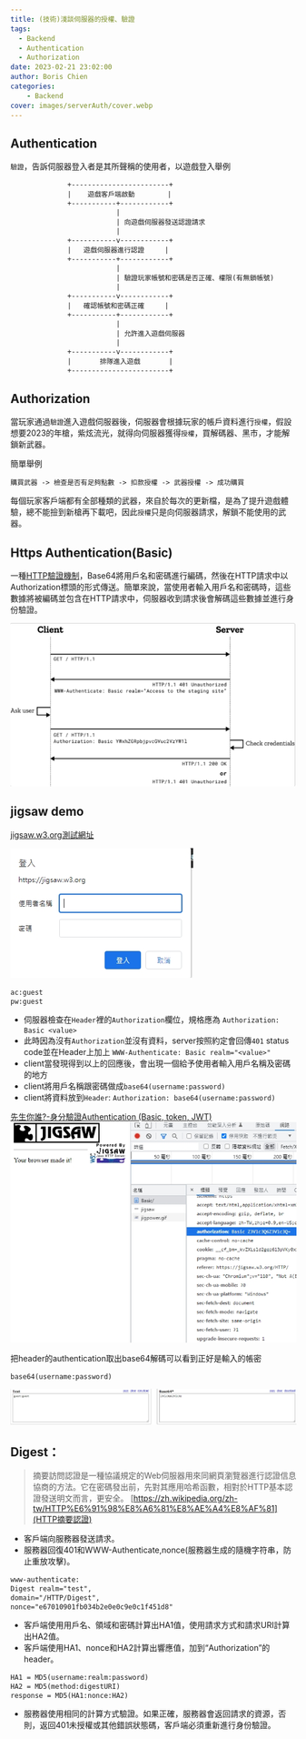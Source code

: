 ```yaml
---
title: (技術)淺談伺服器的授權、驗證
tags:
  - Backend
  - Authentication
  - Authorization
date: 2023-02-21 23:02:00
author: Boris Chien
categories:
    - Backend
cover: images/serverAuth/cover.webp
---
```


## Authentication
`驗證`，告訴伺服器登入者是其所聲稱的使用者，以遊戲登入舉例

```
              +------------------------+        
              |    遊戲客戶端啟動        |        
              +-----------+------------+        
                          |                    
                          | 向遊戲伺服器發送認證請求  
                          |                    
              +-----------v------------+        
              |   遊戲伺服器進行認證     |        
              +-----------+------------+        
                          |                    
                          | 驗證玩家帳號和密碼是否正確、權限(有無鎖帳號)    
                          |                    
              +-----------v------------+        
              |   確認帳號和密碼正確     |        
              +-----------+------------+        
                          |                    
                          | 允許進入遊戲伺服器    
                          |                    
              +-----------v------------+        
              |       排隊進入遊戲       |        
              +------------------------+        

```
## Authorization
當玩家通過`驗證`進入遊戲伺服器後，伺服器會根據玩家的帳戶資料進行`授權`，假設想要2023的年槍，紫炫流光，就得向伺服器獲得`授權`，買解碼器、黑市，才能解鎖新武器。

簡單舉例
```
購買武器 -> 檢查是否有足夠點數 -> 扣款授權 -> 武器授權 -> 成功購買 

```

每個玩家客戶端都有全部種類的武器，來自於每次的更新檔，是為了提升遊戲體驗，總不能撿到新槍再下載吧，因此`授權`只是向伺服器請求，解鎖不能使用的武器。

## Https Authentication(Basic)
一種[HTTP驗證機制](https://learn.microsoft.com/zh-tw/dotnet/framework/wcf/feature-details/understanding-http-authentication)，Base64將用戶名和密碼進行編碼，然後在HTTP請求中以Authorization標頭的形式傳送。簡單來說，當使用者輸入用戶名和密碼時，這些數據將被編碼並包含在HTTP請求中，伺服器收到請求後會解碼這些數據並進行身份驗證。

![](/images/serverAuth/basic-auth.jpg)

## jigsaw demo
[jigsaw.w3.org測試網址](https://jigsaw.w3.org/HTTP/)

![](/images/serverAuth/auth-login.jpg)

```
ac:guest
pw:guest
```
* 伺服器檢查在`Header`裡的`Authorization`欄位，規格應為 `Authorization: Basic <value>`
* 此時因為沒有`Authorization`並沒有資料，server按照約定會回傳`401` status code並在Header上加上 `WWW-Authenticate: Basic realm="<value>"`
* client當發現得到以上的回應後，會出現一個給予使用者輸入用戶名稱及密碼的地方
* client將用戶名稱跟密碼做成`base64(username:password)`
* client將資料放到`Header`: `Authorization: base64(username:password)`

[先生你誰?-身分驗證Authentication (Basic, token, JWT)](https://ithelp.ithome.com.tw/articles/10304135)
![](/images/serverAuth/auth-success.jpg)

把header的authentication取出base64解碼可以看到正好是輸入的帳密
```
base64(username:password)
```
![](/images/serverAuth/base64.jpg)


## Digest：
> 摘要訪問認證是一種協議規定的Web伺服器用來同網頁瀏覽器進行認證信息協商的方法。它在密碼發出前，先對其應用哈希函數，相對於HTTP基本認證發送明文而言，更安全。
[https://zh.wikipedia.org/zh-tw/HTTP%E6%91%98%E8%A6%81%E8%AE%A4%E8%AF%81](HTTP摘要認證)

- 客戶端向服務器發送請求。
- 服務器回復401和WWW-Authenticate,nonce(服務器生成的隨機字符串，防止重放攻擊)。
```
www-authenticate: 
Digest realm="test", 
domain="/HTTP/Digest", 
nonce="e67010901fb034b2e0e0c9e0c1f451d8"
```
- 客戶端使用用戶名、領域和密碼計算出HA1值，使用請求方式和請求URI計算出HA2值。
- 客戶端使用HA1、nonce和HA2計算出響應值，加到“Authorization”的header。
```
HA1 = MD5(username:realm:password)
HA2 = MD5(method:digestURI)
response = MD5(HA1:nonce:HA2)
```
- 服務器使用相同的計算方式驗證。如果正確，服務器會返回請求的資源，否則，返回401未授權或其他錯誤狀態碼，客戶端必須重新進行身份驗證。
